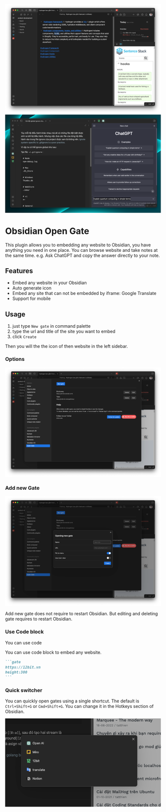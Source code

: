 ![](./stuff/img.png)
![](./stuff/img_3.png)

# Obsidian Open Gate

This plugin allows you to embedding any website to Obsidian, you have anything you need in one place. You can browse website and take notes at the same time. e.g. Ask ChatGPT and copy the answer directly to your note.

## Features

-   Embed any website in your Obsidian
-   Auto generate icon
-   Embed any site that can not be embedded by iframe: Google Translate
-   Support for mobile

## Usage

1.  just type `New gate` in command palette
1.  type the url and title of the site you want to embed
1.  click `Create`

Then you will the the icon of then website in the left sidebar.


### Options

![](./stuff/img_1.png)

### Add new Gate

![](./stuff/img_2.png)

Add new gate does not require to restart Obsidian. But editing and deleting gate requires to restart Obsidian.

### Use Code block

You can use code

You can use code block to embed any website.

~~~markdown
```gate  
https://12bit.vn
height:300
```
~~~

### Quick switcher

You can quickly open gates using a single shortcut. The default is `Ctrl+Shift+G` or `Cmd+Shift+G`. You can change it in the Hotkeys section of Obsidian.

![](./stuff/img_4.png)
